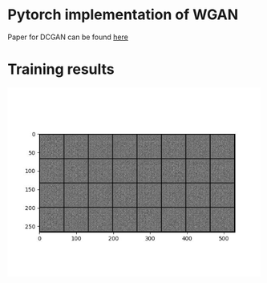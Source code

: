 # Pytorch implementation of WGAN
Paper for DCGAN can be found [here](https://arxiv.org/abs/1701.07875)

# Training results
![results](./result_images/train_results.gif)
